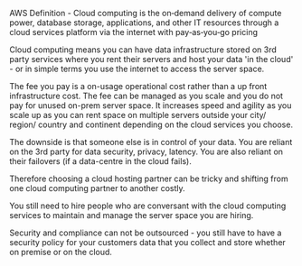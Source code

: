  AWS Definition - Cloud computing is the on‑demand delivery of compute power, database storage, applications, and other IT resources through a cloud services platform via the internet with pay‑as‑you‑go pricing

Cloud computing means you can have data infrastructure stored on 3rd party services where you rent their servers and host your data 'in the cloud' - or in simple terms you use the internet to access the server space.

The fee you pay is a on-usage operational cost rather than a up front infrastructure cost. The fee can be managed as you scale and you do not pay for unused on-prem server space. It increases speed and agility as you scale up as you can rent space on multiple servers outside your city/ region/ country and continent depending on the cloud services you choose.

The downside is that someone else is in control of your data. You are reliant on the 3rd party for data security, privacy, latency. You are also reliant on their failovers (if a data-centre in the cloud fails).

Therefore choosing a cloud hosting partner can be tricky and shifting from one cloud computing partner to another costly. 

You still need to hire people who are conversant with the cloud computing services to maintain and manage the server space you are hiring.

Security and compliance can not be outsourced - you still have to have a security policy for your customers data that you collect and store whether on premise or on the cloud.